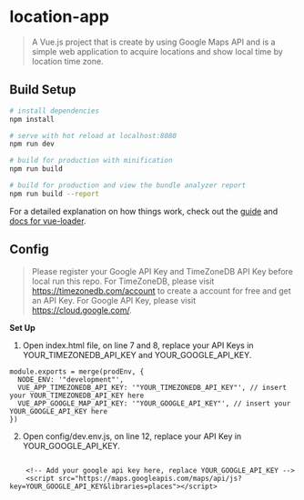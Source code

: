 # location-app

> A Vue.js project that is create by using Google Maps API and is a simple web application to acquire locations and show local time by location time zone.

## Build Setup

``` bash
# install dependencies
npm install

# serve with hot reload at localhost:8080
npm run dev

# build for production with minification
npm run build

# build for production and view the bundle analyzer report
npm run build --report
```

For a detailed explanation on how things work, check out the [guide](http://vuejs-templates.github.io/webpack/) and [docs for vue-loader](http://vuejs.github.io/vue-loader).

## Config

> Please register your Google API Key and TimeZoneDB API Key before local run this repo. For TimeZoneDB, please visit https://timezonedb.com/account to create a account for free and get an API Key. For Google API Key, please visit https://cloud.google.com/.

**Set Up**
1. Open index.html file, on line 7 and 8, replace your API Keys in YOUR_TIMEZONEDB_API_KEY and YOUR_GOOGLE_API_KEY.

```
module.exports = merge(prodEnv, {
  NODE_ENV: '"development"',
  VUE_APP_TIMEZONEDB_API_KEY: '"YOUR_TIMEZONEDB_API_KEY"', // insert your YOUR_TIMEZONEDB_API_KEY here
  VUE_APP_GOOGLE_MAP_API_KEY: '"YOUR_GOOGLE_API_KEY"', // insert your YOUR_GOOGLE_API_KEY here
})

```

2. Open config/dev.env.js, on line 12, replace your API Key in YOUR_GOOGLE_API_KEY.

```

    <!-- Add your google api key here, replace YOUR_GOOGLE_API_KEY -->
    <script src="https://maps.googleapis.com/maps/api/js?key=YOUR_GOOGLE_API_KEY&libraries=places"></script>

```
